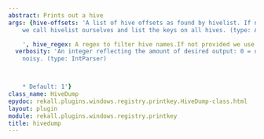 ```yaml
---
abstract: Prints out a hive
args: {hive-offsets: 'A list of hive offsets as found by hivelist. If not provided
    we call hivelist ourselves and list the keys on all hives. (type: ArrayIntParser)

    ', hive_regex: A regex to filter hive names.If not provided we use all hives.,
  verbosity: 'An integer reflecting the amount of desired output: 0 = quiet, 10 =
    noisy. (type: IntParser)



    * Default: 1'}
class_name: HiveDump
epydoc: rekall.plugins.windows.registry.printkey.HiveDump-class.html
layout: plugin
module: rekall.plugins.windows.registry.printkey
title: hivedump
---
```


